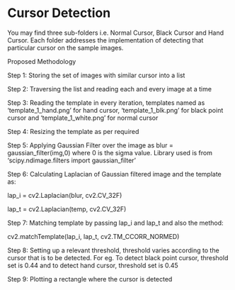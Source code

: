 # Cursor Detection

You may find three sub-folders i.e. Normal Cursor, Black Cursor and Hand Cursor. Each folder addresses the implementation of detecting that particular cursor on the sample images.


Proposed Methodology

Step 1: Storing the set of images with similar cursor into a list 

Step 2: Traversing the list and reading each and every image at a time

Step 3: Reading the template in every iteration, templates named as ‘template_1_hand.png’ for hand cursor, ‘template_1_blk.png’ for black point cursor and ‘template_1_white.png’ for normal cursor

Step 4: Resizing the template as per required

Step 5: Applying Gaussian Filter over the image as blur = gaussian_filter(img,0) where 0 is the sigma value. Library used is from ‘scipy.ndimage.filters import gaussian_filter’

Step 6: Calculating Laplacian of Gaussian filtered image and the template as:

lap_i = cv2.Laplacian(blur, cv2.CV_32F)

lap_t = cv2.Laplacian(temp, cv2.CV_32F)

Step 7: Matching template by passing lap_i and lap_t and also the method:

cv2.matchTemplate(lap_i, lap_t, cv2.TM_CCORR_NORMED)

Step 8: Setting up a relevant threshold, threshold varies according to the cursor that is to be detected. For eg. To detect black point cursor, threshold set is 0.44 and to detect hand cursor, threshold set is 0.45

Step 9: Plotting a rectangle where the cursor is detected
